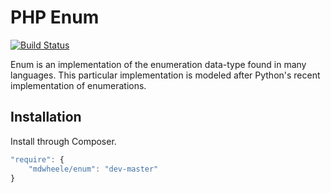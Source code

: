 # PHP Enum

[![Build Status](https://travis-ci.org/mdwheele/enum.png?branch=master)](https://travis-ci.org/mdwheele/enum)

Enum is an implementation of the enumeration data-type found in many languages.  This particular implementation is modeled after Python's recent implementation of enumerations.

## Installation

Install through Composer.

```js
"require": {
    "mdwheele/enum": "dev-master"
}
```
